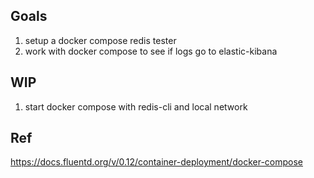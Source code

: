 ## Goals

1. setup a docker compose redis tester
2. work with docker compose to see if logs go to elastic-kibana


## WIP

1. start docker compose with redis-cli and local network


## Ref

https://docs.fluentd.org/v/0.12/container-deployment/docker-compose

